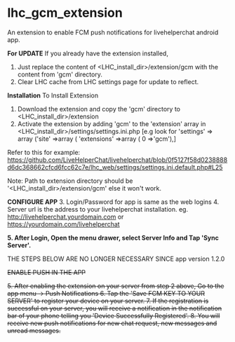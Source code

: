 

# lhc_gcm_extension
An extension to enable FCM push notifications for livehelperchat android app.

**For UPDATE**
If you already have the extension installed,
1. Just replace the content of <LHC_install_dir>/extension/gcm with the content from 'gcm' directory.
2. Clear LHC cache from LHC settings page for update to reflect.

**Installation**
To Install Extension 
1. Download the extension and copy the 'gcm' directory to <LHC_install_dir>/extension
2. Activate the extension by adding 'gcm' to the 'extension' array in <LHC_install_dir>/settings/settings.ini.php 
[e.g look for  'settings' => array ('site' =>array ( 'extensions' =>array ( 0 =>'gcm'),]

Refer to this for example: https://github.com/LiveHelperChat/livehelperchat/blob/0f5127f58d0238888d6dc368662cfcd6fcc62c7e/lhc_web/settings/settings.ini.default.php#L25

Note: Path to extension directory should be '<LHC_install_dir>/extension/gcm' else it won't work.

**CONFIGURE APP**
3. Login/Password for app is same as the web logins
4. Server url is the address to your livehelperchat installation. 
    eg. http://livehelperchat.yourdomain.com or https://yourdomain.com/livehelperchat
    
**5. After Login, Open the menu drawer, select Server Info and Tap 'Sync Server'.**



THE STEPS BELOW ARE NO LONGER NECESSARY SINCE app version 1.2.0

~~ENABLE PUSH IN THE APP~~

~~5. After enabling the extension on your server from step 2 above, Go to the app menu -> Push Notifications 
6. Tap the 'Save FCM KEY TO YOUR SERVER' to register your device on your server.
7. If the registration is successful on your server, you will receive a notification in the notification bar of your phone telling you 'Device Successfully Registered'.
8.  You will receive new push notifications for new chat request, new messages and unread messages.~~
